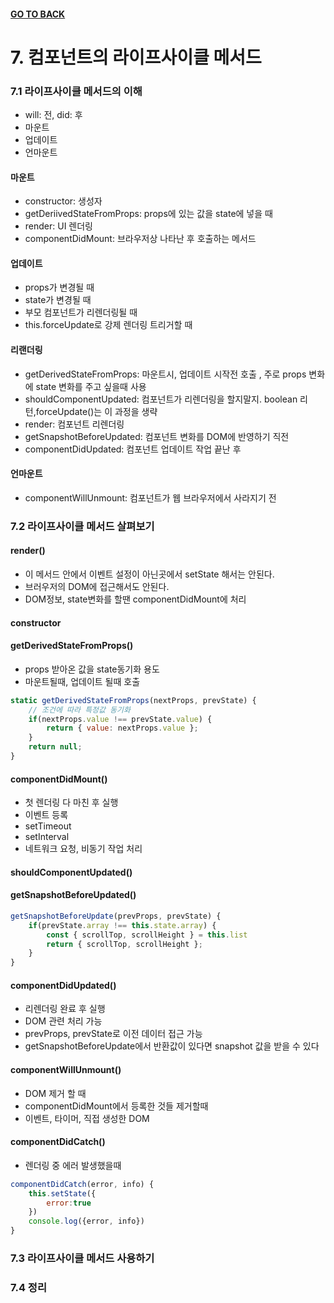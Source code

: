 #### [GO TO BACK](../README.md)

# 7. 컴포넌트의 라이프사이클 메서드

### 7.1 라이프사이클 메서드의 이해

- will: 전, did: 후
- 마운트
- 업데이트
- 언마운트

#### 마운트

- constructor: 생성자
- getDeriivedStateFromProps: props에 있는 값을 state에 넣을 때
- render: UI 렌더링
- componentDidMount: 브라우저상 나타난 후 호출하는 메서드

#### 업데이트

- props가 변경될 때
- state가 변경될 때
- 부모 컴포넌트가 리렌더링될 때
- this.forceUpdate로 강제 렌더링 트리거할 때

#### 리랜더링

- getDerivedStateFromProps: 마운트시, 업데이트 시작전 호출 , 주로 props 변화에 state 변화를 주고 싶을때 사용
- shouldComponentUpdated: 컴포넌트가 리렌더링을 할지말지. boolean 리턴,forceUpdate()는 이 과정을 생략
- render: 컴포넌트 리렌더링
- getSnapshotBeforeUpdated: 컴포넌트 변화를 DOM에 반영하기 직전
- componentDidUpdated: 컴포넌트 업데이트 작업 끝난 후

#### 언마운트

- componentWillUnmount: 컴포넌트가 웹 브라우저에서 사라지기 전

### 7.2 라이프사이클 메서드 살펴보기

#### render()

- 이 메서드 안에서 이벤트 설정이 아닌곳에서 setState 해서는 안된다.
- 브러우저의 DOM에 접근해서도 안된다.
- DOM정보, state변화를 할땐 componentDidMount에 처리

#### constructor

#### getDerivedStateFromProps()

- props 받아온 값을 state동기화 용도
- 마운트될때, 업데이트 될때 호출

```javascript
static getDerivedStateFromProps(nextProps, prevState) {
    // 조건에 따라 특정값 동기화
    if(nextProps.value !== prevState.value) {
        return { value: nextProps.value };
    }
    return null;
}
```

#### componentDidMount()

- 첫 렌더링 다 마친 후 실행
- 이벤트 등록
- setTimeout
- setInterval
- 네트워크 요청, 비동기 작업 처리

#### shouldComponentUpdated()

#### getSnapshotBeforeUpdated()

```javascript
getSnapshotBeforeUpdate(prevProps, prevState) {
    if(prevState.array !== this.state.array) {
        const { scrollTop, scrollHeight } = this.list
        return { scrollTop, scrollHeight };
    }
}
```

#### componentDidUpdated()

- 리렌더링 완료 후 실행
- DOM 관련 처리 가능
- prevProps, prevState로 이전 데이터 접근 가능
- getSnapshotBeforeUpdate에서 반환값이 있다면 snapshot 값을 받을 수 있다

#### componentWillUnmount()

- DOM 제거 할 때
- componentDidMount에서 등록한 것들 제거할때
- 이벤트, 타이머, 직접 생성한 DOM

#### componentDidCatch()

- 렌더링 중 에러 발생했을때

```javascript
componentDidCatch(error, info) {
    this.setState({
        error:true
    })
    console.log({error, info})
}
```

### 7.3 라이프사이클 메서드 사용하기

### 7.4 정리

